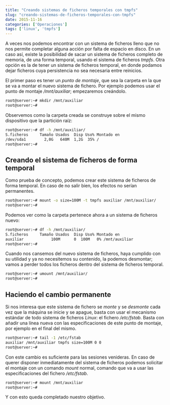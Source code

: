 ```yaml
---
title: "Creando sistemas de ficheros temporales con tmpfs"
slug: "creando-sistemas-de-ficheros-temporales-con-tmpfs"
date: 2015-11-16
categories: ['Operaciones']
tags: ['linux', 'tmpfs']
---
```


A veces nos podemos encontrar con un sistema de ficheros lleno que no nos permite completar alguna acción por falta de espacio en disco. En un caso así, existe la posibilidad de sacar un sistema de ficheros completo de memoria, de una forma temporal, usando el sistema de ficheros *tmpfs*. Otra opción es la de tener un sistema de ficheros temporal, en donde podamos dejar ficheros cuya persistencia no sea necesaria entre reinicios.<!--more-->

El primer paso es tener un *punto de montaje*, que sea la carpeta en la que se va a montar el nuevo sistema de fichero. Por ejemplo podemos usar el punto de montaje */mnt/auxiliar*; empezaremos creándolo.

```bash
root@server:~# mkdir /mnt/auxiliar
root@server:~# 
```

Observemos como la carpeta creada se construye sobre el mismo dispositivo que la partición raíz:

```bash
root@server:~# df -h /mnt/auxiliar/
S.ficheros     Tamaño Usados  Disp Uso% Montado en
/dev/sda1        2,0G   640M  1,2G  35% /
root@server:~# 
```

## Creando el sistema de ficheros de forma temporal

Como prueba de concepto, podemos crear este sistema de ficheros de forma temporal. En caso de no salir bien, los efectos no serían permanentes.

```bash
root@server:~# mount -o size=100M -t tmpfs auxiliar /mnt/auxiliar/
root@server:~# 
```

Podemos ver como la carpeta pertenece ahora a un sistema de ficheros nuevo:

```bash
root@server:~# df -h /mnt/auxiliar/
S.ficheros     Tamaño Usados  Disp Uso% Montado en
auxiliar            100M      0  100M   0% /mnt/auxiliar
root@server:~# 
```

Cuando nos cansemos del nuevo sistema de ficheros, haya cumplido con su utilidad y ya no necesitemos su contenido, la podemos desmontar; vamos a perder todos los ficheros dentro del sistema de ficheros temporal.

```bash
root@server:~# umount /mnt/auxiliar/
root@server:~# 
```

## Haciendo el cambio permanente

Si nos interesa que este sistema de fichero se *monte* y se *desmonte* cada vez que la máquina se inicie y se apague, basta con usar el mecanismo estándar de todo sistema de ficheros *Linux*: el fichero */etc/fstab*. Basta con añadir una línea nueva con las especificaciones de este punto de montaje, por ejemplo en el final del mismo.

```bash
root@server:~# tail -1 /etc/fstab 
auxiliar /mnt/auxiliar tmpfs size=100M 0 0
root@server:~# 
```

Con este cambio es suficiente para las sesiones venideras. En caso de querer disponer inmediatamente del sistema de ficheros podemos solicitar el montaje con un comando *mount* normal, comando que va a usar las especificaciones del fichero */etc/fstab*.

```bash
root@server:~# mount /mnt/auxiliar
root@server:~# 
```

Y con esto queda completado nuestro objetivo.
